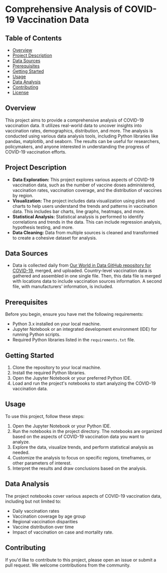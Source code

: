 # Comprehensive Analysis of COVID-19 Vaccination Data

## Table of Contents
- [Overview](#overview)
- [Project Description](#project-description)
- [Data Sources](#data-sources)
- [Prerequisites](#prerequisites)
- [Getting Started](#getting-started)
- [Usage](#usage)
- [Data Analysis](#data-analysis)
- [Contributing](#contributing)
- [License](#license)

## Overview
This project aims to provide a comprehensive analysis of COVID-19 vaccination data. It utilizes real-world data to uncover insights into vaccination rates, demographics, distribution, and more. The analysis is conducted using various data analysis tools, including Python libraries like pandas, matplotlib, and seaborn. The results can be useful for researchers, policymakers, and anyone interested in understanding the progress of COVID-19 vaccination efforts.

## Project Description
- **Data Exploration:** This project explores various aspects of COVID-19 vaccination data, such as the number of vaccine doses administered, vaccination rates, vaccination coverage, and the distribution of vaccines by region.
- **Visualization:** The project includes data visualization using plots and charts to help users understand the trends and patterns in vaccination data. This includes bar charts, line graphs, heatmaps, and more.
- **Statistical Analysis:** Statistical analysis is performed to identify correlations and trends in the data. This can include regression analysis, hypothesis testing, and more.
- **Data Cleaning:** Data from multiple sources is cleaned and transformed to create a cohesive dataset for analysis.

## Data Sources
- Data is collected daily from [Our World in Data GitHub repository for COVID-19](https://www.kaggle.com/datasets/gpreda/covid-world-vaccination-progress), merged, and uploaded. Country-level vaccination data is gathered and assembled in one single file. Then, this data file is merged with locations data to include vaccination sources information. A second file, with manufacturers' information, is included.

## Prerequisites
Before you begin, ensure you have met the following requirements:
- Python 3.x installed on your local machine.
- Jupyter Notebook or an integrated development environment (IDE) for running Python scripts.
- Required Python libraries listed in the `requirements.txt` file.

## Getting Started
1. Clone the repository to your local machine.
2. Install the required Python libraries.
3. Open the Jupyter Notebook or your preferred Python IDE.
4. Load and run the project's notebooks to start analyzing the COVID-19 vaccination data.

## Usage
To use this project, follow these steps:
1. Open the Jupyter Notebook or your Python IDE.
2. Run the notebooks in the project directory. The notebooks are organized based on the aspects of COVID-19 vaccination data you want to analyze.
3. Explore the data, visualize trends, and perform statistical analysis as needed.
4. Customize the analysis to focus on specific regions, timeframes, or other parameters of interest.
5. Interpret the results and draw conclusions based on the analysis.

## Data Analysis
The project notebooks cover various aspects of COVID-19 vaccination data, including but not limited to:
- Daily vaccination rates
- Vaccination coverage by age group
- Regional vaccination disparities
- Vaccine distribution over time
- Impact of vaccination on case and mortality rate.

## Contributing
If you'd like to contribute to this project, please open an issue or submit a pull request. We welcome contributions from the community.
